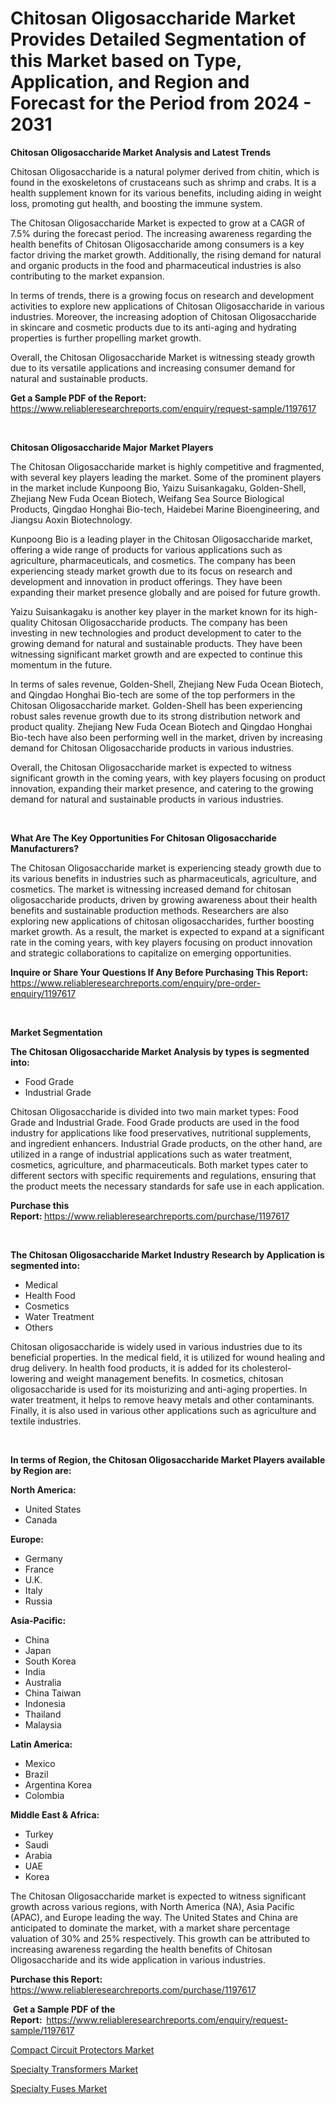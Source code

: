 <p><h1>Chitosan Oligosaccharide Market Provides Detailed Segmentation of this Market based on Type, Application, and Region and Forecast for the Period from 2024 - 2031</h1></p><p><strong>Chitosan Oligosaccharide Market Analysis and Latest Trends</strong></p>
<p><p>Chitosan Oligosaccharide is a natural polymer derived from chitin, which is found in the exoskeletons of crustaceans such as shrimp and crabs. It is a health supplement known for its various benefits, including aiding in weight loss, promoting gut health, and boosting the immune system.</p><p>The Chitosan Oligosaccharide Market is expected to grow at a CAGR of 7.5% during the forecast period. The increasing awareness regarding the health benefits of Chitosan Oligosaccharide among consumers is a key factor driving the market growth. Additionally, the rising demand for natural and organic products in the food and pharmaceutical industries is also contributing to the market expansion.</p><p>In terms of trends, there is a growing focus on research and development activities to explore new applications of Chitosan Oligosaccharide in various industries. Moreover, the increasing adoption of Chitosan Oligosaccharide in skincare and cosmetic products due to its anti-aging and hydrating properties is further propelling market growth.</p><p>Overall, the Chitosan Oligosaccharide Market is witnessing steady growth due to its versatile applications and increasing consumer demand for natural and sustainable products.</p></p>
<p><strong>Get a Sample PDF of the Report:&nbsp;</strong> <a href="https://www.reliableresearchreports.com/enquiry/request-sample/1197617">https://www.reliableresearchreports.com/enquiry/request-sample/1197617</a></p>
<p>&nbsp;</p>
<p><strong>Chitosan Oligosaccharide Major Market Players</strong></p>
<p><p>The Chitosan Oligosaccharide market is highly competitive and fragmented, with several key players leading the market. Some of the prominent players in the market include Kunpoong Bio, Yaizu Suisankagaku, Golden-Shell, Zhejiang New Fuda Ocean Biotech, Weifang Sea Source Biological Products, Qingdao Honghai Bio-tech, Haidebei Marine Bioengineering, and Jiangsu Aoxin Biotechnology.</p><p>Kunpoong Bio is a leading player in the Chitosan Oligosaccharide market, offering a wide range of products for various applications such as agriculture, pharmaceuticals, and cosmetics. The company has been experiencing steady market growth due to its focus on research and development and innovation in product offerings. They have been expanding their market presence globally and are poised for future growth.</p><p>Yaizu Suisankagaku is another key player in the market known for its high-quality Chitosan Oligosaccharide products. The company has been investing in new technologies and product development to cater to the growing demand for natural and sustainable products. They have been witnessing significant market growth and are expected to continue this momentum in the future.</p><p>In terms of sales revenue, Golden-Shell, Zhejiang New Fuda Ocean Biotech, and Qingdao Honghai Bio-tech are some of the top performers in the Chitosan Oligosaccharide market. Golden-Shell has been experiencing robust sales revenue growth due to its strong distribution network and product quality. Zhejiang New Fuda Ocean Biotech and Qingdao Honghai Bio-tech have also been performing well in the market, driven by increasing demand for Chitosan Oligosaccharide products in various industries.</p><p>Overall, the Chitosan Oligosaccharide market is expected to witness significant growth in the coming years, with key players focusing on product innovation, expanding their market presence, and catering to the growing demand for natural and sustainable products in various industries.</p></p>
<p>&nbsp;</p>
<p><strong>What Are The Key Opportunities For Chitosan Oligosaccharide Manufacturers?</strong></p>
<p><p>The Chitosan Oligosaccharide market is experiencing steady growth due to its various benefits in industries such as pharmaceuticals, agriculture, and cosmetics. The market is witnessing increased demand for chitosan oligosaccharide products, driven by growing awareness about their health benefits and sustainable production methods. Researchers are also exploring new applications of chitosan oligosaccharides, further boosting market growth. As a result, the market is expected to expand at a significant rate in the coming years, with key players focusing on product innovation and strategic collaborations to capitalize on emerging opportunities.</p></p>
<p><strong>Inquire or Share Your Questions If Any Before Purchasing This Report:</strong> <a href="https://www.reliableresearchreports.com/enquiry/pre-order-enquiry/1197617">https://www.reliableresearchreports.com/enquiry/pre-order-enquiry/1197617</a></p>
<p>&nbsp;</p>
<p><strong>Market Segmentation</strong></p>
<p><strong>The Chitosan Oligosaccharide Market Analysis by types is segmented into:</strong></p>
<p><ul><li>Food Grade</li><li>Industrial Grade</li></ul></p>
<p><p>Chitosan Oligosaccharide is divided into two main market types: Food Grade and Industrial Grade. Food Grade products are used in the food industry for applications like food preservatives, nutritional supplements, and ingredient enhancers. Industrial Grade products, on the other hand, are utilized in a range of industrial applications such as water treatment, cosmetics, agriculture, and pharmaceuticals. Both market types cater to different sectors with specific requirements and regulations, ensuring that the product meets the necessary standards for safe use in each application.</p></p>
<p><strong>Purchase this Report:&nbsp;</strong><a href="https://www.reliableresearchreports.com/purchase/1197617">https://www.reliableresearchreports.com/purchase/1197617</a></p>
<p>&nbsp;</p>
<p><strong>The Chitosan Oligosaccharide Market Industry Research by Application is segmented into:</strong></p>
<p><ul><li>Medical</li><li>Health Food</li><li>Cosmetics</li><li>Water Treatment</li><li>Others</li></ul></p>
<p><p>Chitosan oligosaccharide is widely used in various industries due to its beneficial properties. In the medical field, it is utilized for wound healing and drug delivery. In health food products, it is added for its cholesterol-lowering and weight management benefits. In cosmetics, chitosan oligosaccharide is used for its moisturizing and anti-aging properties. In water treatment, it helps to remove heavy metals and other contaminants. Finally, it is also used in various other applications such as agriculture and textile industries.</p></p>
<p>&nbsp;</p>
<p><strong>In terms of Region, the Chitosan Oligosaccharide Market Players available by Region are:</strong></p>
<p>
    <p> <strong> North America: </strong>
        <ul>
            <li>United States</li>
            <li>Canada</li>
        </ul>
        </p> 
    <p> <strong> Europe: </strong>
        <ul>
            <li>Germany</li>
            <li>France</li>
            <li>U.K.</li>
            <li>Italy</li>
            <li>Russia</li>
        </ul>
        </p> 
    <p> <strong> Asia-Pacific: </strong>
        <ul>
            <li>China</li>
            <li>Japan</li>
            <li>South Korea</li>
            <li>India</li>
            <li>Australia</li>
            <li>China Taiwan</li>
            <li>Indonesia</li>
            <li>Thailand</li>
            <li>Malaysia</li>
        </ul>
        </p> 
    <p> <strong> Latin America: </strong>
        <ul>
            <li>Mexico</li>
            <li>Brazil</li>
            <li>Argentina Korea</li>
            <li>Colombia</li>
        </ul>
        </p> 
    <p> <strong> Middle East & Africa: </strong>
        <ul>
            <li>Turkey</li>
            <li>Saudi</li>
            <li>Arabia</li>
            <li>UAE</li>
            <li>Korea</li>
        </ul>
    </p>
    </p>
<p><p>The Chitosan Oligosaccharide market is expected to witness significant growth across various regions, with North America (NA), Asia Pacific (APAC), and Europe leading the way. The United States and China are anticipated to dominate the market, with a market share percentage valuation of 30% and 25% respectively. This growth can be attributed to increasing awareness regarding the health benefits of Chitosan Oligosaccharide and its wide application in various industries.</p></p>
<p><strong>Purchase this Report: </strong><a href="https://www.reliableresearchreports.com/purchase/1197617">https://www.reliableresearchreports.com/purchase/1197617</a></p>
<p>&nbsp;<strong>Get a Sample PDF of the Report:&nbsp;&nbsp;</strong><a href="https://www.reliableresearchreports.com/enquiry/request-sample/1197617">https://www.reliableresearchreports.com/enquiry/request-sample/1197617</a></p>
<p><strong></strong></p>
<p><p><a href="https://view.publitas.com/reportprime-1/compact-circuit-protectors-market-size-market-trends-and-growth-outlook-forecasted-for-period-from-2023-to-2030/">Compact Circuit Protectors Market</a></p><p><a href="https://view.publitas.com/reportprime-1/specialty-transformers-market-offer-valuable-insights-into-market-size-market-share-market-trends-and-projections-spanning-from-2023-to-2030/">Specialty Transformers Market</a></p><p><a href="https://view.publitas.com/reportprime-1/specialty-fuses-market-offers-provide-insightful-data-for-the-time-period-from-2023-to-2030-and-also-provide-analysis-based-on-application-type-and-region/">Specialty Fuses Market</a></p></p>